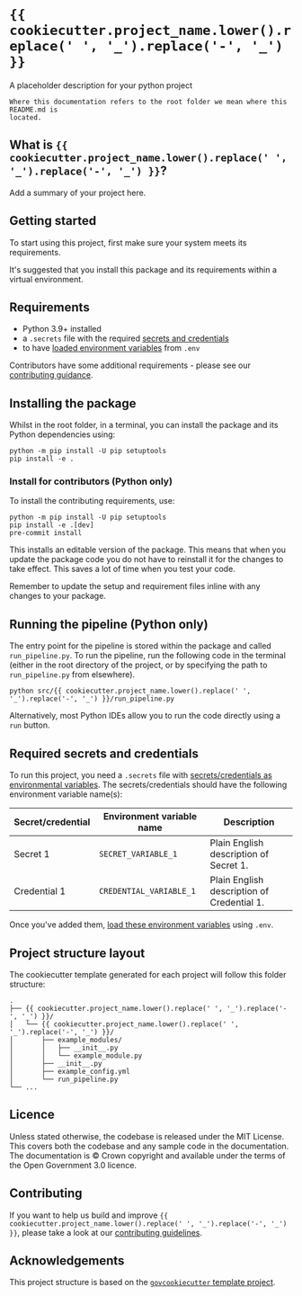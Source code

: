 # `{{ cookiecutter.project_name.lower().replace(' ', '_').replace('-', '_') }}`

A placeholder description for your python project

```{warning}
Where this documentation refers to the root folder we mean where this README.md is
located.
```
## What is `{{ cookiecutter.project_name.lower().replace(' ', '_').replace('-', '_') }}`?

Add a summary of your project here.

## Getting started

To start using this project, first make sure your system meets its
requirements.

It's suggested that you install this package and its requirements within
a virtual environment.

## Requirements

- Python 3.9+ installed
- a `.secrets` file with the required [secrets and credentials](#required-secrets-and-credentials)
- to have [loaded environment variables][docs-loading-environment-variables] from `.env`

Contributors have some additional requirements - please see our [contributing guidance][contributing].

## Installing the package

Whilst in the root folder, in a terminal, you can install the package and its
Python dependencies using:

```shell
python -m pip install -U pip setuptools
pip install -e .
```

### Install for contributors (Python only)

To install the contributing requirements, use:
```shell
python -m pip install -U pip setuptools
pip install -e .[dev]
pre-commit install
```

This installs an editable version of the package. This means that when you update the
package code you do not have to reinstall it for the changes to take effect.
This saves a lot of time when you test your code.

Remember to update the setup and requirement files inline with any changes to your
package.

## Running the pipeline (Python only)

The entry point for the pipeline is stored within the package and called `run_pipeline.py`.
To run the pipeline, run the following code in the terminal (either in the root directory of the
project, or by specifying the path to `run_pipeline.py` from elsewhere).

```shell
python src/{{ cookiecutter.project_name.lower().replace(' ', '_').replace('-', '_') }}/run_pipeline.py
```

Alternatively, most Python IDEs allow you to run the code directly using a `run` button.

## Required secrets and credentials

To run this project, you need a `.secrets` file with [secrets/credentials as
environmental variables][docs-loading-environment-variables-secrets]. The
secrets/credentials should have the following environment variable name(s):

| Secret/credential | Environment variable name | Description                                |
|-------------------|---------------------------|--------------------------------------------|
| Secret 1          | `SECRET_VARIABLE_1`       | Plain English description of Secret 1.     |
| Credential 1      | `CREDENTIAL_VARIABLE_1`   | Plain English description of Credential 1. |

Once you've added them, [load these environment variables][docs-loading-environment-variables] using
`.env`.

## Project structure layout

The cookiecutter template generated for each project will follow this folder structure:

```shell
.
├── {{ cookiecutter.project_name.lower().replace(' ', '_').replace('-', '_') }}/
│   └── {{ cookiecutter.project_name.lower().replace(' ', '_').replace('-', '_') }}/
│       ├── example_modules/
│       │   ├── __init__.py
│       │   └── example_module.py
│       ├── __init__.py
│       ├── example_config.yml
│       └── run_pipeline.py
└── ...
```

## Licence

Unless stated otherwise, the codebase is released under the MIT License. This covers
both the codebase and any sample code in the documentation. The documentation is ©
Crown copyright and available under the terms of the Open Government 3.0 licence.

## Contributing

If you want to help us build and improve `{{ cookiecutter.project_name.lower().replace(' ', '_').replace('-', '_') }}`, please take a look at our
[contributing guidelines][contributing].

## Acknowledgements

This project structure is based on the [`govcookiecutter` template project][govcookiecutter].

[contributing]: https://github.com/best-practice-and-impact/govcookiecutter/blob/main/%7B%7B%20cookiecutter.repo_name%20%7D%7D/docs/contributor_guide/CONTRIBUTING.md
[govcookiecutter]: https://github.com/best-practice-and-impact/govcookiecutter
[docs-loading-environment-variables]: https://github.com/best-practice-and-impact/govcookiecutter/blob/main/%7B%7B%20cookiecutter.repo_name%20%7D%7D/docs/user_guide/loading_environment_variables.md
[docs-loading-environment-variables-secrets]: https://github.com/best-practice-and-impact/govcookiecutter/blob/main/%7B%7B%20cookiecutter.repo_name%20%7D%7D/docs/user_guide/loading_environment_variables.md#storing-secrets-and-credentials
